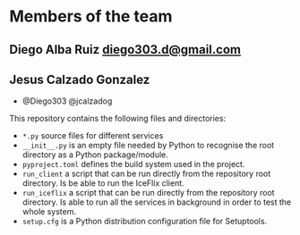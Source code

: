 # Members of the team
## Diego Alba Ruiz <diego303.d@gmail.com>
## Jesus Calzado Gonzalez

* @Diego303 @jcalzadog

This repository contains the
following files and directories:

- `*.py` source files for different services
- `__init__.py` is an empty file needed by Python to
  recognise the root directory as a Python package/module.
- `pyproject.toml` defines the build system used in the project.
- `run_client` a script that can be run directly from the
  repository root directory. Is be able to run the IceFlix
  client.
- `run_iceflix` a script that can be run directly from the
  repository root directory. Is able to run all the services
  in background in order to test the whole system.
- `setup.cfg` is a Python distribution configuration file for
  Setuptools.
